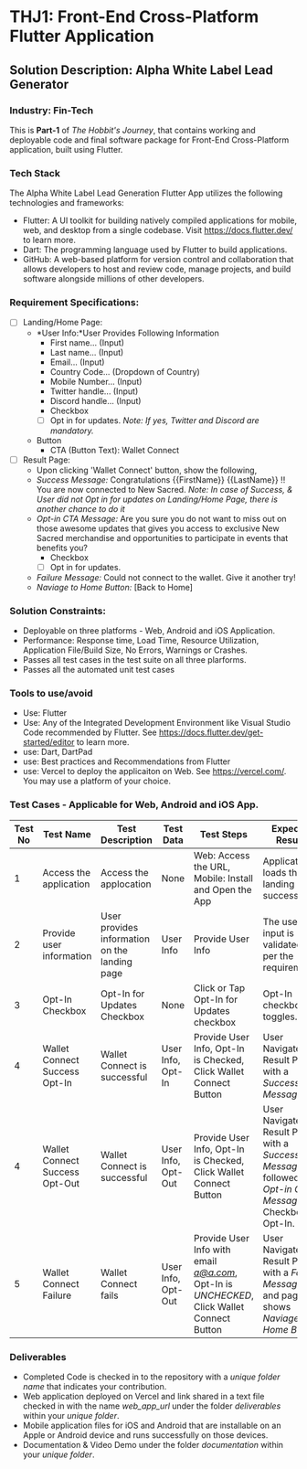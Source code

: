 # THJ1: Front-End Cross-Platform Flutter Application
## Solution Description: Alpha White Label Lead Generator
### Industry: Fin-Tech

This is **Part-1** of *The Hobbit's Journey*, that contains working and deployable code and final software package for Front-End Cross-Platform application, built using Flutter.

### Tech Stack
The Alpha White Label Lead Generation Flutter App utilizes the following technologies and frameworks:
- Flutter: A UI toolkit for building natively compiled applications for mobile, web, and desktop from a single codebase. Visit https://docs.flutter.dev/ to learn more.
- Dart: The programming language used by Flutter to build applications.
- GitHub: A web-based platform for version control and collaboration that allows developers to host and review code, manage projects, and build software alongside millions of other developers.

### Requirement Specifications:
- [ ] Landing/Home Page:
  - *User Info:*User Provides Following Information
    - First name... (Input)
    - Last name... (Input)
    - Email... (Input)
    - Country Code... (Dropdown of Country)
    - Mobile Number... (Input)
    - Twitter handle... (Input)
    - Discord handle... (Input)
    - Checkbox 
    - [ ] Opt in for updates. 
    *Note: If yes, Twitter and Discord are mandatory.*
  - Button
    - CTA (Button Text): Wallet Connect 
- [ ] Result Page: 
    - Upon clicking 'Wallet Connect' button, show the following,
    - *Success Message:* Congratulations {{FirstName}} {{LastName}} !! You are now connected to New Sacred. 
    *Note: In case of Success, & User did not Opt in for updates on Landing/Home Page, there is another chance to do it*
    - *Opt-in CTA Message:* Are you sure you do not want to miss out on those awesome updates that gives you access to exclusive New Sacred merchandise and opportunities to participate in events that benefits you?
      - Checkbox 
      - [ ] Opt in for updates. 
    - *Failure Message:* Could not connect to the wallet. Give it another try!
    - *Naviage to Home Button:* [Back to Home]

### Solution Constraints:
  - Deployable on three platforms - Web, Android and iOS Application.
  - Performance: Response time, Load Time, Resource Utilization, Application File/Build Size, No Errors, Warnings or Crashes.
  - Passes all test cases in the test suite on all three plarforms.
  - Passes all the automated unit test cases

### Tools to use/avoid
  - Use: Flutter
  - Use: Any of the Integrated Development Environment like Visual Studio Code recommended by Flutter. See https://docs.flutter.dev/get-started/editor to learn more.
  - use: Dart, DartPad
  - use: Best practices and Recommendations from Flutter 
  - use: Vercel to deploy the applicaiton on Web. See https://vercel.com/. You may use a platform of your choice.

### Test Cases - Applicable for Web, Android and iOS App.
| Test No | Test Name | Test Description | Test Data |  Test Steps | Expected Results |
| ----------- | ----------- |----------- | ----------- | ----------- | ----------- |
| 1 | Access the application | Access the applocation  | None | Web: Access the URL, Mobile: Install and Open the App | Application loads the landing page successfully. |
| 2 | Provide user information | User provides information on the landing page | User Info | Provide User Info | The user input is validated as per the requirements. |
| 3 | Opt-In Checkbox | Opt-In for Updates Checkbox | None | Click or Tap Opt-In for Updates checkbox | Opt-In checkbox toggles. |
| 4 | Wallet Connect Success Opt-In| Wallet Connect is successful | User Info, Opt-In | Provide User Info, Opt-In is Checked, Click Wallet Connect Button | User Navigates to Result Page, with a *Success Message*. |
| 4 | Wallet Connect Success Opt-Out| Wallet Connect is successful | User Info, Opt-Out | Provide User Info, Opt-In is Checked, Click Wallet Connect Button | User Navigates to Result Page, with a *Success Message*, followed by *Opt-in CTA Message* and Checkbox to Opt-In. |
| 5 | Wallet Connect Failure | Wallet Connect fails | User Info, Opt-Out | Provide User Info with email *a@a.com*, Opt-In is *UNCHECKED*, Click Wallet Connect Button | User Navigates to Result Page, with a *Failure Message*, and page shows *Naviage to Home Button*|

### Deliverables
  - Completed Code is checked in to the repository with a *unique folder name* that indicates your contribution.
  - Web application deployed on Vercel and link shared in a text file checked in with the name *web_app_url* under the folder *deliverables* within your *unique folder*.
  - Mobile application files for iOS and Android that are installable on an Apple or Android device and runs successfully on those devices.  
  - Documentation & Video Demo under the folder *documentation* within your *unique folder*. 




